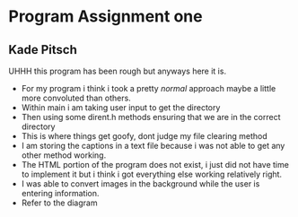 # Program Assignment one
## Kade Pitsch
UHHH this program has been rough but anyways here it is.
* For my program i think i took a pretty *normal* approach maybe a little more convoluted than others. 
* Within main i am taking user input to get the directory 
* Then using some dirent.h methods ensuring that we are in the correct directory
* This is where things get goofy, dont judge my file clearing method
* I am storing the captions in a text file because i was not able to get any other method working.
* The HTML portion of the program does not exist, i just did not have time to implement it but i think i got everything else working relatively right.
* I was able to convert images in the background while the user is entering information.
* Refer to the diagram 
